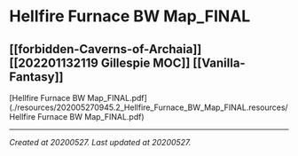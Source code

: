 # Hellfire Furnace BW Map_FINAL
 [[forbidden-Caverns-of-Archaia]] [[202201132119 Gillespie MOC]] [[Vanilla-Fantasy]] 
---



[Hellfire Furnace BW Map\_FINAL.pdf](./resources/202005270945.2_Hellfire_Furnace_BW_Map_FINAL.resources/Hellfire Furnace BW Map_FINAL.pdf)

---

_Created at 20200527._
_Last updated at 20200527._



